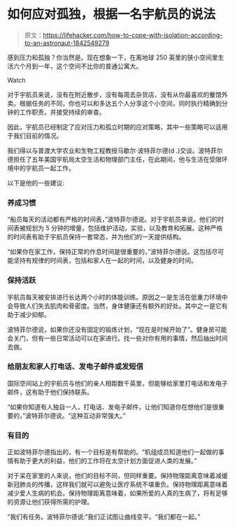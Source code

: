 # 如何应对孤独，根据一名宇航员的说法

> 原文：<https://lifehacker.com/how-to-cope-with-isolation-according-to-an-astronaut-1842549279>

感到压力和孤独？你当然是。现在想象一下，在离地球 250 英里的狭小空间里生活六个月到一年，这个空间不比你的普通公寓大。

Watch

对于宇航员来说，没有在附近散步，没有每周去杂货店，没有从你最喜欢的餐馆外卖。根据任务的不同，你也可以和多达五个人分享这个小空间，同时执行精确到分钟的工作职责，并接受持续的审查。

因此，宇航员已经制定了应对压力和孤立时期的应对策略，其中一些策略可以适用于我们目前的情况。

我们得以与普渡大学农业和生物工程教授马歇尔·波特菲尔德(d .)交谈。波特菲尔德担任了五年美国宇航局太空生活和物理部门主任，在此期间，他与生活在受限环境中的宇航员一起工作。

以下是他的一些建议:

### 养成习惯

“船员每天的活动都有严格的时间表，”波特菲尔德说。对于宇航员来说，他们的时间表被规划为 5 分钟的增量，包括维护活动，实验，以及教育和拓展。这种严格的时间表有助于宇航员保持一套常态，并为他们的一天提供结构。

“如果你在家工作，保持正常的作息时间是很重要的，”波特菲尔德说。这包括尽可能坚持有规律的时间表，包括和家人在一起的时间，以及健身的时间。

### 保持活跃

宇航员每天被安排进行长达两个小时的体能训练。原因之一是生活在低重力环境中会导致人们失去肌肉和骨密度。当然，身体健康还有额外的好处。其中之一是它有助于减少抑郁。

波特菲尔德说，如果你还没有固定的锻炼计划，“现在是时候开始了”。健身房可能会关门，但有一些日常活动可以在家进行。找一些对你有用的事情，然后抽出时间去做。

### 给朋友和家人打电话、发电子邮件或发短信

国际空间站上的宇航员与他们的亲人相距数千英里，但能够给家里打电话和发电子邮件，这有助于他们保持联系。

“如果你知道有人独自一人，打电话、发电子邮件，让他们知道你在想他们是很重要的，”波特菲尔德说。“这种互动非常强大。”

### 有目的

正如波特菲尔德指出的，有一个目标是有帮助的。“机组成员知道他们一起做的事情有助于更大的利益，他们的工作将在太空计划方面促进人类的发展。”

对于呆在家里的人来说，他们的目标不同，但同样重要。保持物理距离意味着减缓新冠肺炎的传播，这样我们就可以避免让医疗系统不堪重负。保持物理距离意味着减少爱人生病的机会。保持物理距离意味着，如果所爱的人真的生病了，将有足够的资源让他们获得所需的护理。

“我们有任务。波特菲尔德说:“我们正试图让曲线变平。“我们都在一起。”
